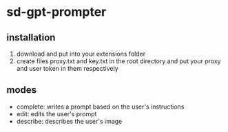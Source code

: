 # sd-gpt-prompter

## installation

1. download and put into your extensions folder
2. create files proxy.txt and key.txt in the root directory and put your proxy and user token in them respectively

## modes

- complete: writes a prompt based on the user's instructions
- edit: edits the user's prompt
- describe: describes the user's image
